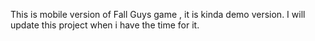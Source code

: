 This is mobile version of Fall Guys game , it is kinda demo version. I will update this project when i have the time for it.

